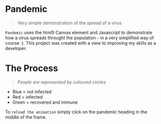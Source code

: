 # Pandemic
> Very simple demonstration of the spread of a virus

`Pandemic` uses the html5 Canvas element and Javascript to demonstrate how a virus spreads throught the population - in a very simplified way of course :). This project was created with a view to improving my skills as a developer.

# The Process 
> *People are represented by coloured circles*
* Blue = not infected
* Red = infected
* Green = recovered and immune

To `reload the animation` simply click on the pandemic heading in the middle of the frame.






